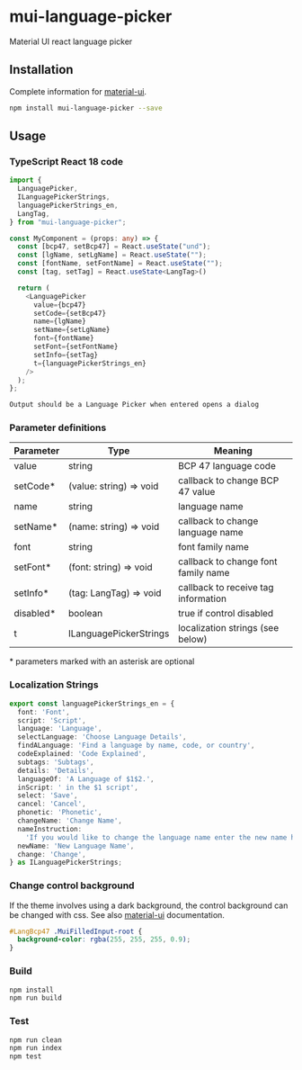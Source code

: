 # mui-language-picker

Material UI react language picker

## Installation

Complete information for [material-ui](https://mui.com/material-ui/).

```sh
npm install mui-language-picker --save
```

## Usage

### TypeScript React 18 code

```typescript
import {
  LanguagePicker,
  ILanguagePickerStrings,
  languagePickerStrings_en,
  LangTag,
} from "mui-language-picker";

const MyComponent = (props: any) => {
  const [bcp47, setBcp47] = React.useState("und");
  const [lgName, setLgName] = React.useState("");
  const [fontName, setFontName] = React.useState("");
  const [tag, setTag] = React.useState<LangTag>()

  return (
    <LanguagePicker
      value={bcp47}
      setCode={setBcp47}
      name={lgName}
      setName={setLgName}
      font={fontName}
      setFont={setFontName}
      setInfo={setTag}
      t={languagePickerStrings_en}
    />
  );
};
```

```sh
Output should be a Language Picker when entered opens a dialog
```

### Parameter definitions

| Parameter  | Type                    | Meaning                             |
| ---------- | ----------------------- | ----------------------------------- |
| value      | string                  | BCP 47 language code                |
| setCode\*  | (value: string) => void | callback to change BCP 47 value     |
| name       | string                  | language name                       |
| setName\*  | (name: string) => void  | callback to change language name    |
| font       | string                  | font family name                    |
| setFont\*  | (font: string) => void  | callback to change font family name |
| setInfo\*  | (tag: LangTag) => void  | callback to receive tag information |
| disabled\* | boolean                 | true if control disabled            |
| t          | ILanguagePickerStrings  | localization strings (see below)    |

\* parameters marked with an asterisk are optional

### Localization Strings

```typescript
export const languagePickerStrings_en = {
  font: 'Font',
  script: 'Script',
  language: 'Language',
  selectLanguage: 'Choose Language Details',
  findALanguage: 'Find a language by name, code, or country',
  codeExplained: 'Code Explained',
  subtags: 'Subtags',
  details: 'Details',
  languageOf: 'A Language of $1$2.',
  inScript: ' in the $1 script',
  select: 'Save',
  cancel: 'Cancel',
  phonetic: 'Phonetic',
  changeName: 'Change Name',
  nameInstruction:
    'If you would like to change the language name enter the new name here.',
  newName: 'New Language Name',
  change: 'Change',
} as ILanguagePickerStrings;
```

### Change control background
If the theme involves using a dark background, the control background can be changed with css. See also [material-ui](https://mui.com/) documentation.
```css
#LangBcp47 .MuiFilledInput-root {
  background-color: rgba(255, 255, 255, 0.9);
}
```

### Build

```sh
npm install
npm run build
```

### Test

```sh
npm run clean
npm run index
npm test
```
